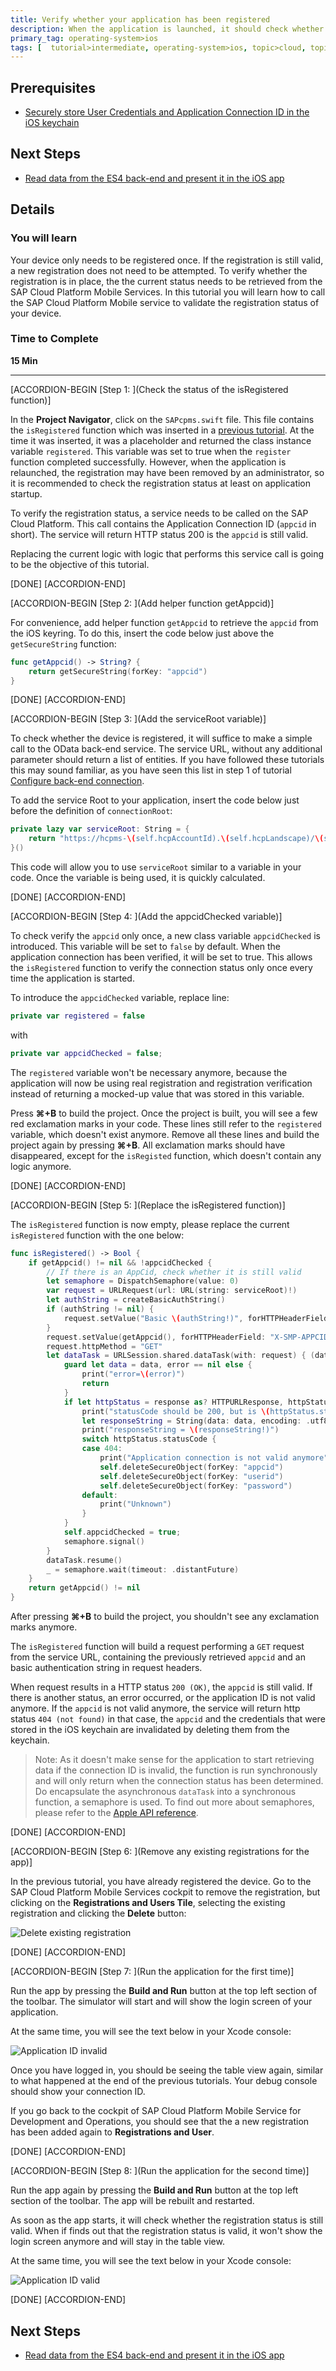 ```yaml
---
title: Verify whether your application has been registered
description: When the application is launched, it should check whether the application is properly registered with the SAP Cloud Platform Mobile Service. Only when it is registered, it allowed to access back-end services.
primary_tag: operating-system>ios
tags: [  tutorial>intermediate, operating-system>ios, topic>cloud, topic>mobile, products>sap-cloud-platform ]
---
```


## Prerequisites  
 - [Securely store User Credentials and Application Connection ID in the iOS keychain](http://www.sap.com/developer/tutorials.html?fiori-ios-hcpms-secure-credentials-keychain.html)

## Next Steps
 - [Read data from the ES4 back-end and present it in the iOS app](http://www.sap.com/developer/tutorials.html?fiori-ios-hcpms-retrieve-odata-service.html)

## Details
### You will learn  
Your device only needs to be registered once. If the registration is still valid, a new registration does not need to be attempted. To verify whether the registration is in place, the the current status needs to be retrieved from the SAP Cloud Platform Mobile Services. In this tutorial you will learn how to call the SAP Cloud Platform Mobile service to validate the registration status of your device.

### Time to Complete
**15 Min**

---

[ACCORDION-BEGIN [Step 1: ](Check the status of the isRegistered function)]

In the **Project Navigator**, click on the `SAPcpms.swift` file. This file contains the `isRegistered` function which was inserted in a [previous tutorial](http://www.sap.com/developer/tutorials.html?fiori-ios-hcpms-device-registration.html). At the time it was inserted, it was a placeholder and returned the class instance variable `registered`. This variable was set to true when the `register` function completed successfully. However, when the application is relaunched, the registration may have been removed by an administrator, so it is recommended to check the registration status at least on application startup.

To verify the registration status, a service needs to be called on the SAP Cloud Platform. This call contains the Application Connection ID (`appcid` in short). The service will return HTTP status 200 is the `appcid` is still valid.

Replacing the current logic with logic that performs this service call is going to be the objective of this tutorial.

[DONE]
[ACCORDION-END]

[ACCORDION-BEGIN [Step 2: ](Add helper function getAppcid)]

For convenience, add helper function `getAppcid` to retrieve the `appcid` from the iOS keyring. To do this, insert the code below just above the `getSecureString` function:

```swift
func getAppcid() -> String? {
    return getSecureString(forKey: "appcid")
}
```

[DONE]
[ACCORDION-END]

[ACCORDION-BEGIN [Step 3: ](Add the serviceRoot variable)]

To check whether the device is registered, it will suffice to make a simple call to the OData back-end service. The service URL, without any additional parameter should return a list of entities. If you have followed these tutorials this may sound familiar, as you have seen this list in step 1 of tutorial [Configure back-end connection](http://www.sap.com/developer/tutorials.html?fiori-ios-hcpms-backend-connection.html).

To add the service Root to your application, insert the code below just before the definition of `connectionRoot`:

```swift
private lazy var serviceRoot: String = {
    return "https://hcpms-\(self.hcpAccountId).\(self.hcpLandscape)/\(self.hcpAppId)"
}()
```

This code will allow you to use `serviceRoot` similar to a variable in your code. Once the variable is being used, it is quickly calculated.

[DONE]
[ACCORDION-END]

[ACCORDION-BEGIN [Step 4: ](Add the appcidChecked variable)]

To check verify the `appcid` only once, a new class variable `appcidChecked` is introduced. This variable will be set to `false` by default. When the application connection has been verified, it will be set to true. This allows the `isRegistered` function to verify the connection status only once every time the application is started.

To introduce the `appcidChecked` variable, replace line:
```swift
private var registered = false
```
with
```swift
private var appcidChecked = false;
```

The `registered` variable won't be necessary anymore, because the application will now be using real registration and registration verification instead of returning a mocked-up value that was stored in this variable.

Press **⌘+B** to build the project. Once the project is built, you will see a few red exclamation marks in your code. These lines still refer to the `registered` variable, which doesn't exist anymore. Remove all these lines and build the project again by pressing **⌘+B**. All exclamation marks should have disappeared, except for the `isRegisted` function, which doesn't contain any logic anymore.

[DONE]
[ACCORDION-END]

[ACCORDION-BEGIN [Step 5: ](Replace the isRegistered function)]

The `isRegistered` function is now empty, please replace the current `isRegistered` function with the one below:

```swift
func isRegistered() -> Bool {
    if getAppcid() != nil && !appcidChecked {
        // If there is an AppCid, check whether it is still valid
        let semaphore = DispatchSemaphore(value: 0)
        var request = URLRequest(url: URL(string: serviceRoot)!)
        let authString = createBasicAuthString()
        if (authString != nil) {
            request.setValue("Basic \(authString!)", forHTTPHeaderField: "Authorization")
        }
        request.setValue(getAppcid(), forHTTPHeaderField: "X-SMP-APPCID")
        request.httpMethod = "GET"
        let dataTask = URLSession.shared.dataTask(with: request) { (data, response, error) in
            guard let data = data, error == nil else {
                print("error=\(error)")
                return
            }
            if let httpStatus = response as? HTTPURLResponse, httpStatus.statusCode != 200 {
                print("statusCode should be 200, but is \(httpStatus.statusCode)")
                let responseString = String(data: data, encoding: .utf8)
                print("responseString = \(responseString!)")
                switch httpStatus.statusCode {
                case 404:
                    print("Application connection is not valid anymore")
                    self.deleteSecureObject(forKey: "appcid")
                    self.deleteSecureObject(forKey: "userid")
                    self.deleteSecureObject(forKey: "password")
                default:
                    print("Unknown")
                }
            }
            self.appcidChecked = true;
            semaphore.signal()
        }
        dataTask.resume()
        _ = semaphore.wait(timeout: .distantFuture)
    }
    return getAppcid() != nil
}
```

After pressing **⌘+B** to build the project, you shouldn't see any exclamation marks anymore.

The `isRegistered` function will build a request performing a `GET` request from the service URL, containing the previously retrieved `appcid` and an basic authentication string in request headers.

When request results in a HTTP status `200 (OK)`, the `appcid` is still valid. If there is another status, an error occurred, or the application ID is not valid anymore. If the `appcid` is not valid anymore, the service will return http status `404 (not found)` in that case, the `appcid` and the credentials that were stored in the iOS keychain are invalidated by deleting them from the keychain.

> Note: As it doesn't make sense for the application to start retrieving data if the connection ID is invalid, the function is run synchronously and will only return when the connection status has been determined. Do encapsulate the asynchronous `dataTask` into a synchronous function, a semaphore is used. To find out more about semaphores, please refer to the [Apple API reference](https://developer.apple.com/reference/dispatch/dispatchsemaphore).

[DONE]
[ACCORDION-END]

[ACCORDION-BEGIN [Step 6: ](Remove any existing registrations for the app)]

In the previous tutorial, you have already registered the device. Go to the SAP Cloud Platform Mobile Services cockpit to remove the registration, but clicking on the **Registrations and Users Tile**, selecting the existing registration and clicking the **Delete** button:

![Delete existing registration](image-1.png)

[DONE]
[ACCORDION-END]

[ACCORDION-BEGIN [Step 7: ](Run the application for the first time)]

Run the app by pressing the **Build and Run** button at the top left section of the toolbar. The simulator will start and will show the login screen of your application.

At the same time, you will see the text below in your Xcode console:

![Application ID invalid](image-2.png)

Once you have logged in, you should be seeing the table view again, similar to what happened at the end of the previous tutorials. Your debug console should show your connection ID.

If you go back to the cockpit of SAP Cloud Platform Mobile Service for Development and Operations, you should see that the a new registration has been added again to **Registrations and User**.

[DONE]
[ACCORDION-END]

[ACCORDION-BEGIN [Step 8: ](Run the application for the second time)]

Run the app again by pressing the **Build and Run** button at the top left section of the toolbar. The app will be rebuilt and restarted.

As soon as the app starts, it will check whether the registration status is still valid. When if finds out that the registration status is valid, it won't show the login screen anymore and will stay in the table view.

At the same time, you will see the text below in your Xcode console:

![Application ID valid](image-3.png)

[DONE]
[ACCORDION-END]

## Next Steps
- [Read data from the ES4 back-end and present it in the iOS app](http://www.sap.com/developer/tutorials.html?fiori-ios-hcpms-retrieve-odata-service.html)
